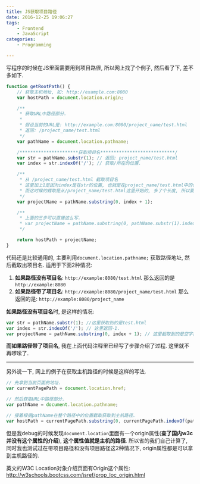 ```yaml
---
title: JS获取项目路径
date: 2016-12-25 19:06:27
tags:
	- Frontend
	- JavaScript
categories:
	- Programming

---
```




写程序的时候在JS里面需要用到项目路径, 所以网上找了个例子, 然后看了下, 差不多如下.

```Javascript
function getRootPath() {
	// 获取主机地址, 如: http://example.com:8080
	var hostPath = document.location.origin;

	/**
	 * 获取URL中路径部分.
	 *
	 * 假设当前的URL是: http://example.com:8080/project_name/test.html
	 * 返回: /project_name/test.html
	 */
	var pathName = document.location.pathname;

	/**********************获取项目名****************************/
	var str = pathName.substr(1); // 返回: project_name/test.html
	var index = str.indexOf('/'); // 获取/所在的位置.

	/**
	 * 从 /project_name/test.html 截取项目名
	 * 这里加上1是因为index是在str的位置, 也就是在project_name/test.html中的位置
	 * 而这时候的截取是从/project_name/test.html这里开始的, 多了个长度, 所以要加上1.
	 */
	var projectName = pathName.substring(0, index + 1);

	/**
	 * 上面的三步可以直接这么写.
	 * var projectName = pathName.substring(0, pathName.substr(1).indexOf('/') + 1);
	 */

	return hostPath + projectName;
}
```

<!-- more -->

代码还是比较通用的, 主要利用`document.location.pathname;` 获取路径地址, 然后截取出项目名. 适用于下面2种情况:

1. **如果路径没有项目名**: `http://example:8080/test.html`
那么返回的是`http://example:8080`
2. **如果路径带了项目名**: `http://example:8080/project_name/test.html`
那么返回的是: `http://example:8080/project_name`


**如果路径没有项目名**时, 是这样的情况: 

```Javascript
var str = pathName.substr(1); //这里获取到的是test.html 
var index = str.indexOf('/'); // 这里返回-1.
var projectName = pathName.substring(0, index + 1); // 这里截取到的是空字符串.
```

**而如果路径带了项目名**, 我在上面代码注释里已经写了步骤介绍了过程. 这里就不再啰嗦了.


--------------------


另外说一下, 网上的例子在获取主机路径的时候是这样的写法.

```Javascript
// 先拿到当前页面的地址.
var currentPagePath = document.location.href;

// 然后获取URL中路径部分.
var pathName = document.location.pathname;

// 接着根据pathName在整个路径中的位置截取获取到主机路径.
var hostPath = currentPagePath.substring(0, currentPagePath.indexOf(pathName);
```

但是我debug的时候发现`document.location`里面有一个origin属性(**查了国内w3c并没有这个属性的介绍**), **这个属性值就是主机的路径**. 所以省的我们自己计算了, 同时我也测试过在带项目路径和没有项目路径这2种情况下, origin属性都是可以拿到主机路径的.

英文的W3C Location对象介绍页面有Origin这个属性: http://w3schools.bootcss.com/jsref/prop_loc_origin.html
